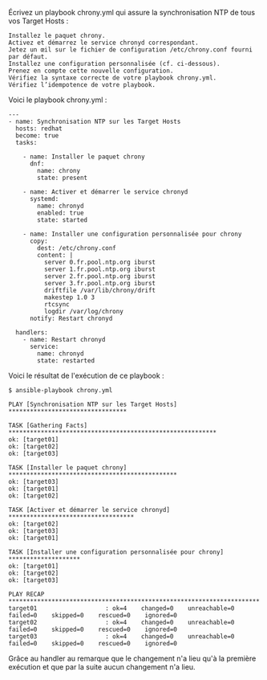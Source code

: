 Écrivez un playbook chrony.yml qui assure la synchronisation NTP de tous vos Target Hosts :

    Installez le paquet chrony.
    Activez et démarrez le service chronyd correspondant.
    Jetez un œil sur le fichier de configuration /etc/chrony.conf fourni par défaut.
    Installez une configuration personnalisée (cf. ci-dessous).
    Prenez en compte cette nouvelle configuration.
    Vérifiez la syntaxe correcte de votre playbook chrony.yml.
    Vérifiez l’idempotence de votre playbook.


Voici le playbook chrony.yml :
```
---
- name: Synchronisation NTP sur les Target Hosts
  hosts: redhat
  become: true
  tasks:

    - name: Installer le paquet chrony
      dnf:
        name: chrony
        state: present

    - name: Activer et démarrer le service chronyd
      systemd:
        name: chronyd
        enabled: true
        state: started

    - name: Installer une configuration personnalisée pour chrony
      copy:
        dest: /etc/chrony.conf
        content: |
          server 0.fr.pool.ntp.org iburst
          server 1.fr.pool.ntp.org iburst
          server 2.fr.pool.ntp.org iburst
          server 3.fr.pool.ntp.org iburst
          driftfile /var/lib/chrony/drift
          makestep 1.0 3
          rtcsync
          logdir /var/log/chrony
      notify: Restart chronyd

  handlers:
    - name: Restart chronyd
      service:
        name: chronyd
        state: restarted
```
Voici le résultat de l'exécution de ce playbook :
```
$ ansible-playbook chrony.yml 

PLAY [Synchronisation NTP sur les Target Hosts] *********************************

TASK [Gathering Facts] **********************************************************
ok: [target01]
ok: [target02]
ok: [target03]

TASK [Installer le paquet chrony] ***********************************************
ok: [target03]
ok: [target01]
ok: [target02]

TASK [Activer et démarrer le service chronyd] ***********************************
ok: [target02]
ok: [target03]
ok: [target01]

TASK [Installer une configuration personnalisée pour chrony] ********************
ok: [target01]
ok: [target02]
ok: [target03]

PLAY RECAP **********************************************************************
target01                   : ok=4    changed=0    unreachable=0    failed=0    skipped=0    rescued=0    ignored=0   
target02                   : ok=4    changed=0    unreachable=0    failed=0    skipped=0    rescued=0    ignored=0   
target03                   : ok=4    changed=0    unreachable=0    failed=0    skipped=0    rescued=0    ignored=0
```

Grâce au handler au remarque que le changement n'a lieu qu'à la première exécution et que par la suite aucun changement n'a lieu.
